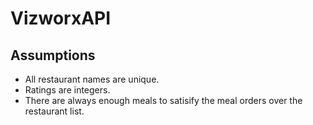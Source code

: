 # VizworxAPI

## Assumptions

* All restaurant names are unique.
* Ratings are integers.
* There are always enough meals to satisify the meal orders over the restaurant list.
